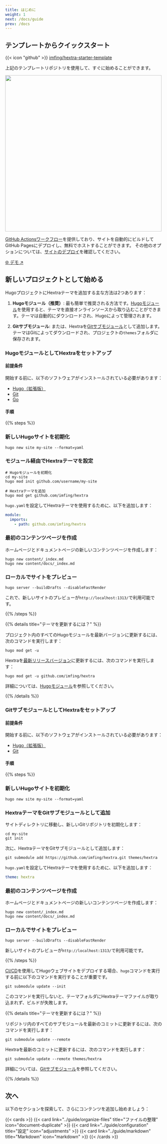 ```yaml
---
title: はじめに
weight: 1
next: /docs/guide
prev: /docs
---
```


## テンプレートからクイックスタート

{{< icon "github" >}}&nbsp;[imfing/hextra-starter-template](https://github.com/imfing/hextra-starter-template)

上記のテンプレートリポジトリを使用して、すぐに始めることができます。

<img src="https://docs.github.com/assets/cb-77734/mw-1440/images/help/repository/use-this-template-button.webp" width="500">

[GitHub Actionsワークフロー](https://docs.github.com/ja/pages/getting-started-with-github-pages/configuring-a-publishing-source-for-your-github-pages-site#publishing-with-a-custom-github-actions-workflow)を提供しており、サイトを自動的にビルドしてGitHub Pagesにデプロイし、無料でホストすることができます。
その他のオプションについては、[サイトのデプロイ](../guide/deploy-site)を確認してください。

[🌐 デモ ↗](https://imfing.github.io/hextra-starter-template/)

## 新しいプロジェクトとして始める

HugoプロジェクトにHextraテーマを追加する主な方法は2つあります：

1. **Hugoモジュール（推奨）**: 最も簡単で推奨される方法です。[Hugoモジュール](https://gohugo.io/hugo-modules/)を使用すると、テーマを直接オンラインソースから取り込むことができます。テーマは自動的にダウンロードされ、Hugoによって管理されます。

2. **Gitサブモジュール**: または、Hextraを[Gitサブモジュール](https://git-scm.com/book/ja/v2/Git-%E3%83%84%E3%83%BC%E3%83%AB-%E3%82%B5%E3%83%96%E3%83%A2%E3%82%B8%E3%83%A5%E3%83%BC%E3%83%AB)として追加します。テーマはGitによってダウンロードされ、プロジェクトの`themes`フォルダに保存されます。

### HugoモジュールとしてHextraをセットアップ

#### 前提条件

開始する前に、以下のソフトウェアがインストールされている必要があります：

- [Hugo（拡張版）](https://gohugo.io/installation/)
- [Git](https://git-scm.com/)
- [Go](https://go.dev/)

#### 手順

{{% steps %}}

### 新しいHugoサイトを初期化

```shell
hugo new site my-site --format=yaml
```

### モジュール経由でHextraテーマを設定

```shell
# Hugoモジュールを初期化
cd my-site
hugo mod init github.com/username/my-site

# Hextraテーマを追加
hugo mod get github.com/imfing/hextra
```

`hugo.yaml`を設定してHextraテーマを使用するために、以下を追加します：

```yaml
module:
  imports:
    - path: github.com/imfing/hextra
```

### 最初のコンテンツページを作成

ホームページとドキュメントページの新しいコンテンツページを作成します：

```shell
hugo new content/_index.md
hugo new content/docs/_index.md
```

### ローカルでサイトをプレビュー

```shell
hugo server --buildDrafts --disableFastRender
```

これで、新しいサイトのプレビューが`http://localhost:1313/`で利用可能です。

{{% /steps %}}


{{% details title="テーマを更新するには？" %}}

プロジェクト内のすべてのHugoモジュールを最新バージョンに更新するには、次のコマンドを実行します：

```shell
hugo mod get -u
```

Hextraを[最新リリースバージョン](https://github.com/imfing/hextra/releases)に更新するには、次のコマンドを実行します：

```shell
hugo mod get -u github.com/imfing/hextra
```

詳細については、[Hugoモジュール](https://gohugo.io/hugo-modules/use-modules/#update-all-modules)を参照してください。

{{% /details %}}

### GitサブモジュールとしてHextraをセットアップ

#### 前提条件

開始する前に、以下のソフトウェアがインストールされている必要があります：

- [Hugo（拡張版）](https://gohugo.io/installation/)
- [Git](https://git-scm.com/)

#### 手順

{{% steps %}}

### 新しいHugoサイトを初期化

```shell
hugo new site my-site --format=yaml
```

### HextraテーマをGitサブモジュールとして追加

サイトディレクトリに移動し、新しいGitリポジトリを初期化します：

```shell
cd my-site
git init
```

次に、HextraテーマをGitサブモジュールとして追加します：

```shell
git submodule add https://github.com/imfing/hextra.git themes/hextra
```

`hugo.yaml`を設定してHextraテーマを使用するために、以下を追加します：

```yaml
theme: hextra
```

### 最初のコンテンツページを作成

ホームページとドキュメントページの新しいコンテンツページを作成します：

```shell
hugo new content/_index.md
hugo new content/docs/_index.md
```

### ローカルでサイトをプレビュー

```shell
hugo server --buildDrafts --disableFastRender
```

新しいサイトのプレビューが`http://localhost:1313/`で利用可能です。

{{% /steps %}}


[CI/CD](https://ja.wikipedia.org/wiki/CI/CD)を使用してHugoウェブサイトをデプロイする場合、`hugo`コマンドを実行する前に以下のコマンドを実行することが重要です。

```shell
git submodule update --init
```

このコマンドを実行しないと、テーマフォルダにHextraテーマファイルが取り込まれず、ビルドが失敗します。


{{% details title="テーマを更新するには？" %}}

リポジトリ内のすべてのサブモジュールを最新のコミットに更新するには、次のコマンドを実行します：

```shell
git submodule update --remote
```

Hextraを最新のコミットに更新するには、次のコマンドを実行します：

```shell
git submodule update --remote themes/hextra
```

詳細については、[Gitサブモジュール](https://git-scm.com/book/ja/v2/Git-%E3%83%84%E3%83%BC%E3%83%AB-%E3%82%B5%E3%83%96%E3%83%A2%E3%82%B8%E3%83%A5%E3%83%BC%E3%83%AB)を参照してください。

{{% /details %}}

## 次へ

以下のセクションを探索して、さらにコンテンツを追加し始めましょう：

{{< cards >}}
  {{< card link="../guide/organize-files" title="ファイルの整理" icon="document-duplicate" >}}
  {{< card link="../guide/configuration" title="設定" icon="adjustments" >}}
  {{< card link="../guide/markdown" title="Markdown" icon="markdown" >}}
{{< /cards >}}